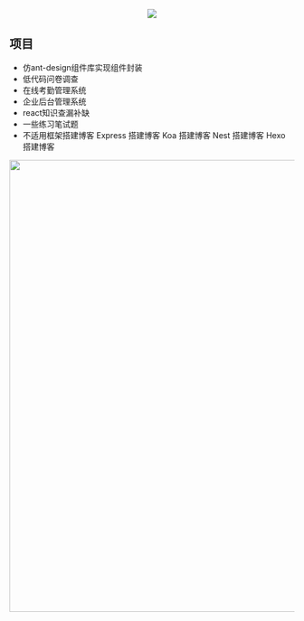 

<p align="center">
<img src="https://capsule-render.vercel.app/api?type=waving&color=timeGradient&height=300&&section=header&text=Hi There 👋&fontSize=90&fontAlign=50&fontAlignY=30&desc=I am Lucky 2000&descAlign=50&descSize=30&descAlignY=60&animation=twinkling" />
</p>

## 项目

- 仿ant-design组件库实现组件封装
- 低代码问卷调查
- 在线考勤管理系统
- 企业后台管理系统
- react知识查漏补缺
- 一些练习笔试题
- 不适用框架搭建博客  Express 搭建博客  Koa 搭建博客  Nest 搭建博客  Hexo 搭建博客





<img width="800" src="https://github-readme-activity-graph.vercel.app/graph?username=leilei405&theme=github-compact&hide_border=true&area=true" />

